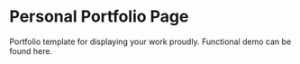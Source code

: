 
# Personal Portfolio Page

Portfolio template for displaying your work proudly.  Functional demo can be found here.
